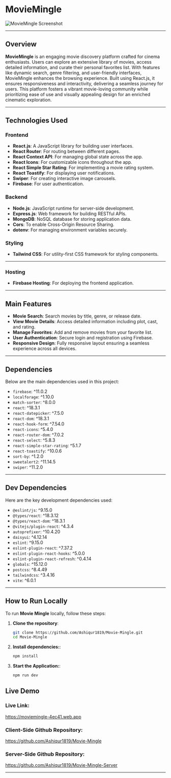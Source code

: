 # MovieMingle

![MovieMingle Screenshot](https://i.ibb.co.com/qRYTBF0/movie-mingle.png)

---

## Overview

**MovieMingle** is an engaging movie discovery platform crafted for cinema enthusiasts. Users can explore an extensive library of movies, access detailed information, and curate their personal favorites list. With features like dynamic search, genre filtering, and user-friendly interfaces, MovieMingle enhances the browsing experience. Built using React.js, it ensures responsiveness and interactivity, delivering a seamless journey for users. This platform fosters a vibrant movie-loving community while prioritizing ease of use and visually appealing design for an enriched cinematic exploration.

---

## Technologies Used
### Frontend
- **React.js**: A JavaScript library for building user interfaces.
- **React Router**: For routing between different pages.
- **React Context API**: For managing global state across the app.
- **React Icons**: For customizable icons throughout the app.
- **React Simple Star Rating**: For implementing a movie rating system.
- **React Toastify**: For displaying user notifications.
- **Swiper**: For creating interactive image carousels.
- **Firebase**: For user authentication.

### Backend
- **Node.js**: JavaScript runtime for server-side development.
- **Express.js**: Web framework for building RESTful APIs.
- **MongoDB**: NoSQL database for storing application data.
- **Cors**: To enable Cross-Origin Resource Sharing.
- **dotenv**: For managing environment variables securely.

### Styling
- **Tailwind CSS**: For utility-first CSS framework for styling components.

---

### Hosting
- **Firebase Hosting**: For deploying the frontend application.

---

## Main Features
- **Movie Search**: Search movies by title, genre, or release date.
- **View Movie Details**: Access detailed information including plot, cast, and rating.
- **Manage Favorites**: Add and remove movies from your favorite list.
- **User Authentication**: Secure login and registration using Firebase.
- **Responsive Design**: Fully responsive layout ensuring a seamless experience across all devices.

---

## Dependencies

Below are the main dependencies used in this project:

- `firebase`: ^11.0.2
- `localforage`: ^1.10.0
- `match-sorter`: ^8.0.0
- `react`: ^18.3.1
- `react-datepicker`: ^7.5.0
- `react-dom`: ^18.3.1
- `react-hook-form`: ^7.54.0
- `react-icons`: ^5.4.0
- `react-router-dom`: ^7.0.2
- `react-select`: ^5.8.3
- `react-simple-star-rating`: ^5.1.7
- `react-toastify`: ^10.0.6
- `sort-by`: ^1.2.0
- `sweetalert2`: ^11.14.5
- `swiper`: ^11.2.0

---

## Dev Dependencies

Here are the key development dependencies used:

- `@eslint/js`: ^9.15.0
- `@types/react`: ^18.3.12
- `@types/react-dom`: ^18.3.1
- `@vitejs/plugin-react`: ^4.3.4
- `autoprefixer`: ^10.4.20
- `daisyui`: ^4.12.14
- `eslint`: ^9.15.0
- `eslint-plugin-react`: ^7.37.2
- `eslint-plugin-react-hooks`: ^5.0.0
- `eslint-plugin-react-refresh`: ^0.4.14
- `globals`: ^15.12.0
- `postcss`: ^8.4.49
- `tailwindcss`: ^3.4.16
- `vite`: ^6.0.1

---

## How to Run Locally

To run **Movie Mingle** locally, follow these steps:

1. **Clone the repository**:
   ```bash
   git clone https://github.com/Ashiqur1819/Movie-Mingle.git
   cd Movie-Mingle

2. **Install dependencies:**:
   ```bash
   npm install

3. **Start the Application:**:
   ```bash
   npm run dev

## Live Demo
### Live Link:
https://moviemingle-4ec41.web.app
### Client-Side Github Repository:
https://github.com/Ashiqur1819/Movie-Mingle
### Server-Side Github Repository:
https://github.com/Ashiqur1819/Movie-Mingle-Server

---
